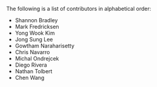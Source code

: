 The following is a list of contributors in alphabetical order:

- Shannon Bradley
- Mark Fredricksen
- Yong Wook Kim
- Jong Sung Lee
- Gowtham Naraharisetty
- Chris Navarro
- Michal Ondrejcek
- Diego Rivera
- Nathan Tolbert
- Chen Wang